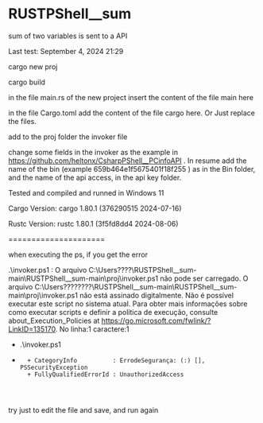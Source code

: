 # RUSTPShell__sum
sum of two variables is sent to a API

Last test: September 4, 2024 21:29

cargo new proj

cargo build

in the file main.rs of the new project insert the content of the file main here

in the file Cargo.toml add the content of the file cargo here. Or Just replace the files.

add to the proj folder the invoker file

change some fields in the invoker as the example in https://github.com/heltonx/CsharpPShell__PCinfoAPI . In resume add the name of the bin (example 659b464e1f5675401f18f255 ) as in the Bin folder, and the name of the api access, in the api key folder.

Tested and compiled and runned in Windows 11

Cargo Version: cargo 1.80.1 (376290515 2024-07-16) 

Rustc Version: rustc 1.80.1 (3f5fd8dd4 2024-08-06)


=====================


when executing the ps, if you get the error



.\invoker.ps1 : O arquivo C:\Users\????\RUSTPShell__sum-main\RUSTPShell__sum-main\proj\invoker.ps1 não pode
ser carregado. O arquivo C:\Users\?????\???\RUSTPShell__sum-main\RUSTPShell__sum-main\proj\invoker.ps1 não está
assinado digitalmente. Não é possível executar este script no sistema atual. Para obter mais informações sobre como
executar scripts e definir a política de execução, consulte about_Execution_Policies at
https://go.microsoft.com/fwlink/?LinkID=135170.
No linha:1 caractere:1
+ .\invoker.ps1
+ ~~~~~~~~~~~~~
    + CategoryInfo          : ErrodeSegurança: (:) [], PSSecurityException
    + FullyQualifiedErrorId : UnauthorizedAccess




try just to edit the file and save, and run again
